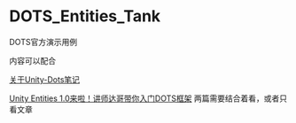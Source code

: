 # DOTS_Entities_Tank
DOTS官方演示用例

内容可以配合

[关于Unity-Dots笔记](https://blog.csdn.net/qq_44737182/article/details/134064693)

[Unity Entities 1.0来啦！讲师达哥带你入门DOTS框架](https://www.bilibili.com/video/BV1i14y177Ny/?share_source=copy_web&vd_source=c8fd8a987dd50aa4d450e85a9cecc98e)
两篇需要结合着看，或者只看文章
